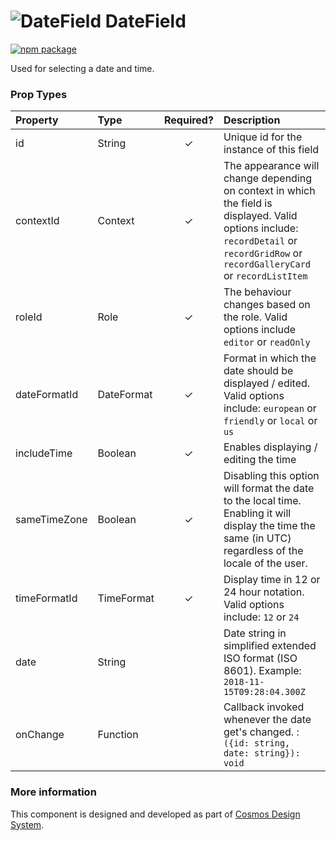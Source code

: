 # ![DateField](https://user-images.githubusercontent.com/44801418/48109955-3488c200-e27c-11e8-9cc6-2ef2fc314db6.png) DateField

[![npm package][npm-badge]][npm]

Used for selecting a date and time.	

### Prop Types

| Property | Type | Required? | Description |
|:---|:---|:---:|:---|
| id | String | ✓ | Unique id for the instance of this field |
| contextId | Context | ✓ | The appearance will change depending on context in which the field is displayed. Valid options include: `recordDetail` or `recordGridRow` or `recordGalleryCard` or `recordListItem` |
| roleId | Role | ✓ | The behaviour changes based on the role. Valid options include `editor` or `readOnly` |
| dateFormatId | DateFormat | ✓ | Format in which the date should be displayed / edited. Valid options include: `european` or `friendly` or `local` or `us` |
| includeTime | Boolean | ✓ | Enables displaying / editing the time |
| sameTimeZone | Boolean | ✓ | Disabling this option will format the date to the local time. Enabling it will display the time the same (in UTC) regardless of the locale of the user. |
| timeFormatId | TimeFormat | ✓ | Display time in 12 or 24 hour notation. Valid options include: `12` or `24` |
| date | String |  | Date string in simplified extended ISO format (ISO 8601). Example: `2018-11-15T09:28:04.300Z` |
| onChange | Function |  | Callback invoked whenever the date get's changed. : `({id: string, date: string}): void` |

### More information

This component is designed and developed as part of [Cosmos Design System][cmds]. 

[cmds]: https://github.com/entercosmos/cosmos
[npm-badge]: https://img.shields.io/npm/v/@cmds/date-field.svg
[npm]: https://www.npmjs.com/package/@cmds/date-field

